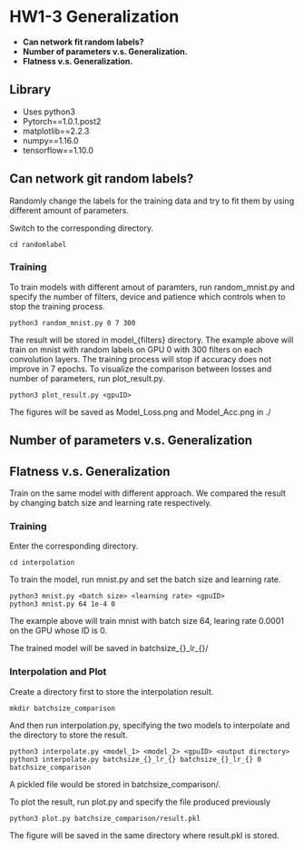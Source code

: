 # HW1-3 Generalization

* **Can network fit random labels?**
* **Number of parameters v.s. Generalization.**
* **Flatness v.s. Generalization.**

## Library

* Uses python3
* Pytorch==1.0.1.post2
* matplotlib==2.2.3
* numpy==1.16.0
* tensorflow==1.10.0

## Can network git random labels?

Randomly change the labels for the training data and try to fit them by using different amount of parameters.

Switch to the corresponding directory.

```
cd randomlabel
```

### Training

To train models with different amout of paramters, run random\_mnist.py and specify the number of filters, device and patience which controls when to stop the training process.

```
python3 random_mnist.py 0 7 300
```

The result will be stored in model\_{filters} directory.
The example above will train on mnist with random labels on GPU 0 with 300 filters on each convolution layers.
The training process will stop if accuracy does not improve in 7 epochs.
To visualize the comparison between losses and number of parameters, run plot\_result.py.

```
python3 plot_result.py <gpuID>
```

The figures will be saved as Model\_Loss.png and Model\_Acc.png in ./

## Number of parameters v.s. Generalization

## Flatness v.s. Generalization

Train on the same model with different approach. We compared the result by changing batch size and learning rate respectively.

### Training

Enter the corresponding directory.

```
cd interpolation
```

To train the model, run mnist.py and set the batch size and learning rate.

```
python3 mnist.py <batch size> <learning rate> <gpuID>
python3 mnist.py 64 1e-4 0
```

The example above will train mnist with batch size 64, learing rate 0.0001 on the GPU whose ID is 0.

The trained model will be saved in batchsize\_{}\_lr\_{}/

### Interpolation and Plot

Create a directory first to store the interpolation result.

```
mkdir batchsize_comparison
```

And then run interpolation.py, specifying the two models to interpolate and the directory to store the result.

```
python3 interpolate.py <model_1> <model_2> <gpuID> <output directory>
python3 interpolate.py batchsize_{}_lr_{} batchsize_{}_lr_{} 0 batchsize_comparison
```

A pickled file would be stored in batchsize\_comparison/.

To plot the result, run plot.py and specify the file produced previously

```
python3 plot.py batchsize_comparison/result.pkl
```

The figure will be saved in the same directory where result.pkl is stored.
